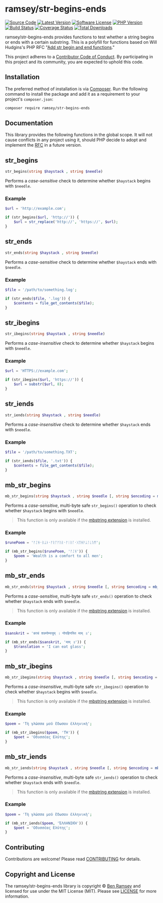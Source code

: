 # ramsey/str-begins-ends

[![Source Code][badge-source]][source]
[![Latest Version][badge-release]][packagist]
[![Software License][badge-license]][license]
[![PHP Version][badge-php]][php]
[![Build Status][badge-build]][build]
[![Coverage Status][badge-coverage]][coverage]
[![Total Downloads][badge-downloads]][downloads]

ramsey/str-begins-ends provides functions to test whether a string begins or
ends with a certain substring. This is a polyfill for functions based on Will
Hudgins's PHP RFC "[Add str begin and end functions][rfc]."

This project adheres to a [Contributor Code of Conduct][conduct]. By
participating in this project and its community, you are expected to uphold this
code.


## Installation

The preferred method of installation is via [Composer][]. Run the following
command to install the package and add it as a requirement to your project's
`composer.json`:

```bash
composer require ramsey/str-begins-ends
```


## Documentation

This library provides the following functions in the global scope. It will not
cause conflicts in any project using it, should PHP decide to adopt and
implement the [RFC][] in a future version.


## str_begins

``` php
str_begins(string $haystack , string $needle)
```

Performs a *case-sensitive* check to determine whether `$haystack` begins with
`$needle`.


### Example

``` php
$url = 'http://example.com';

if (str_begins($url, 'http://')) {
    $url = str_replace('http://', 'https://', $url);
}
```


## str_ends

``` php
str_ends(string $haystack , string $needle)
```

Performs a *case-sensitive* check to determine whether `$haystack` ends with
`$needle`.


### Example

``` php
$file = '/path/to/something.log';

if (str_ends($file, '.log')) {
    $contents = file_get_contents($file);
}
```


## str_ibegins

``` php
str_ibegins(string $haystack , string $needle)
```

Performs a *case-insensitive* check to determine whether `$haystack` begins with
`$needle`.


### Example

``` php
$url = 'HTTPS://example.com';

if (str_ibegins($url, 'https://')) {
    $url = substr($url, 8);
}
```


## str_iends

``` php
str_iends(string $haystack , string $needle)
```

Performs a *case-insensitive* check to determine whether `$haystack` ends with
`$needle`.


### Example

``` php
$file = '/path/to/something.TXT';

if (str_iends($file, '.txt')) {
    $contents = file_get_contents($file);
}
```


## mb_str_begins

``` php
mb_str_begins(string $haystack , string $needle [, string $encoding = mb_internal_encoding()]): bool
```

Performs a *case-sensitive*, multi-byte safe `str_begins()` operation to check
whether `$haystack` begins with `$needle`.

> This function is only available if the [mbstring extension][] is installed.


### Example

``` php
$runePoem = 'ᚠᛇᚻ᛫ᛒᛦᚦ᛫ᚠᚱᚩᚠᚢᚱ᛫ᚠᛁᚱᚪ᛫ᚷᛖᚻᚹᛦᛚᚳᚢᛗ';

if (mb_str_begins($runePoem, 'ᚠᛇᚻ')) {
    $poem = 'Wealth is a comfort to all men';
}
```


## mb_str_ends

``` php
mb_str_ends(string $haystack , string $needle [, string $encoding = mb_internal_encoding()])
```

Performs a *case-sensitive*, multi-byte safe `str_ends()` operation to check
whether `$haystack` ends with `$needle`.

> This function is only available if the [mbstring extension][] is installed.


### Example

``` php
$sanskrit = 'काचं शक्नोम्यत्तुम् । नोपहिनस्ति माम् ॥';

if (mb_str_ends($sanskrit, 'माम् ॥')) {
    $translation = 'I can eat glass';
}
```


## mb_str_ibegins

``` php
mb_str_ibegins(string $haystack , string $needle [, string $encoding = mb_internal_encoding()])
```

Performs a *case-insensitive*, multi-byte safe `str_ibegins()` operation to check
whether `$haystack` begins with `$needle`.

> This function is only available if the [mbstring extension][] is installed.


### Example

``` php
$poem = 'Τὴ γλῶσσα μοῦ ἔδωσαν ἑλληνικὴ';

if (mb_str_ibegins($poem, 'ΤῊ')) {
    $poet = 'Οδυσσέας Ελύτης';
}
```


## mb_str_iends

``` php
mb_str_iends(string $haystack , string $needle [, string $encoding = mb_internal_encoding()])
```

Performs a *case-insensitive*, multi-byte safe `str_iends()` operation to check
whether `$haystack` ends with `$needle`.

> This function is only available if the [mbstring extension][] is installed.


### Example

``` php
$poem = 'Τὴ γλῶσσα μοῦ ἔδωσαν ἑλληνικὴ';

if (mb_str_iends($poem, 'ἙΛΛΗΝΙΚῊ')) {
    $poet = 'Οδυσσέας Ελύτης';
}
```


## Contributing

Contributions are welcome! Please read [CONTRIBUTING][] for details.


## Copyright and License

The ramsey/str-begins-ends library is copyright © [Ben Ramsey](https://benramsey.com)
and licensed for use under the MIT License (MIT). Please see [LICENSE][] for
more information.


[conduct]: https://github.com/ramsey/str-begins-ends/blob/master/.github/CODE_OF_CONDUCT.md
[composer]: http://getcomposer.org/
[documentation]: https://ramsey.github.io/str-begins-ends/
[contributing]: https://github.com/ramsey/str-begins-ends/blob/master/.github/CONTRIBUTING.md
[mbstring extension]: https://www.php.net/manual/en/book.mbstring.php
[rfc]: https://wiki.php.net/rfc/add_str_begin_and_end_functions

[badge-source]: http://img.shields.io/badge/source-ramsey/str--begins--ends-blue.svg?style=flat-square
[badge-release]: https://img.shields.io/packagist/v/ramsey/str-begins-ends.svg?style=flat-square&label=release
[badge-license]: https://img.shields.io/packagist/l/ramsey/str-begins-ends.svg?style=flat-square
[badge-php]: https://img.shields.io/packagist/php-v/ramsey/str-begins-ends.svg?style=flat-square
[badge-build]: https://img.shields.io/travis/ramsey/str-begins-ends/master.svg?style=flat-square
[badge-coverage]: https://img.shields.io/coveralls/github/ramsey/str-begins-ends/master.svg?style=flat-square
[badge-downloads]: https://img.shields.io/packagist/dt/ramsey/str-begins-ends.svg?style=flat-square&colorB=mediumvioletred

[source]: https://github.com/ramsey/str-begins-ends
[packagist]: https://packagist.org/packages/ramsey/str-begins-ends
[license]: https://github.com/ramsey/str-begins-ends/blob/master/LICENSE
[php]: https://php.net
[build]: https://travis-ci.org/ramsey/str-begins-ends
[coverage]: https://coveralls.io/r/ramsey/str-begins-ends?branch=master
[downloads]: https://packagist.org/packages/ramsey/str-begins-ends
